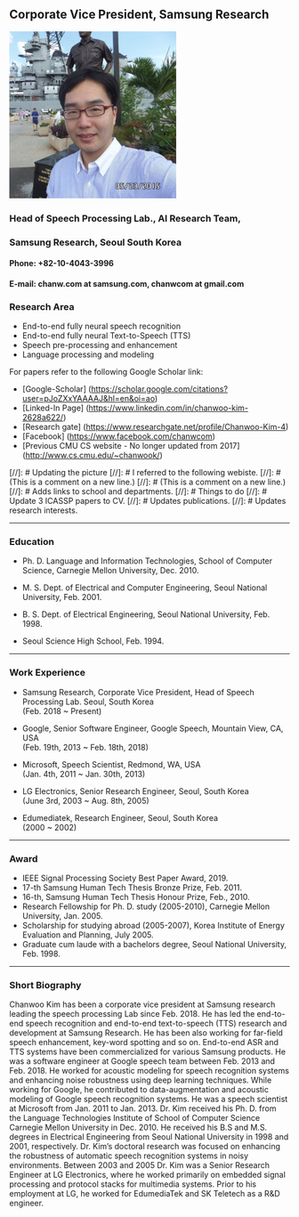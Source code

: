 ## Corporate Vice President, Samsung Research
<img src="./figures/chanwoo_kim_fb.jpg" width="300"/>

### Head of Speech Processing Lab., AI Research Team,
### Samsung Research, Seoul South Korea

#### Phone: +82-10-4043-3996
#### E-mail: chanw.com at samsung.com, chanwcom at gmail.com


### Research Area
 - End-to-end fully neural speech recognition
 - End-to-end fully neural Text-to-Speech (TTS)
 - Speech pre-processing and enhancement
 - Language processing and modeling


For papers refer to the following Google Scholar link:
- [Google-Scholar] (https://scholar.google.com/citations?user=pJoZXxYAAAAJ&hl=en&oi=ao)
- [Linked-In Page] (https://www.linkedin.com/in/chanwoo-kim-2628a622/)
- [Research gate] (https://www.researchgate.net/profile/Chanwoo-Kim-4)
- [Facebook] (https://www.facebook.com/chanwcom)
- [Previous CMU CS website - No longer updated from 2017] (http://www.cs.cmu.edu/~chanwook/)


[//]: # Updating the picture
[//]: # I referred to the following webiste.
[//]: # (This is a comment on a new line.)
[//]: # (This is a comment on a new line.)
[//]: # Adds links to school and departments.
[//]: # Things to do
[//]: # Update 3 ICASSP papers to CV.
[//]: # Updates publications.
[//]: # Updates research interests.

----------------------------------------------------------------------

### Education

 - Ph. D. Language and Information Technologies, School of Computer Science, Carnegie Mellon University, Dec. 2010.

 - M. S. Dept. of Electrical and Computer Engineering, Seoul National University, Feb. 2001.

 - B. S. Dept. of Electrical Engineering, Seoul National University, Feb. 1998.

 - Seoul Science High School, Feb. 1994.

----------------------------------------------------------------------

### Work Experience

 - Samsung Research, Corporate Vice President, Head of Speech Processing Lab.  Seoul, South Korea\
   (Feb. 2018 ~ Present)

 - Google, Senior Software Engineer, Google Speech, Mountain View, CA, USA\
   (Feb. 19th, 2013 ~ Feb. 18th, 2018)
 
 - Microsoft, Speech Scientist, Redmond, WA, USA\
   (Jan. 4th, 2011 ~ Jan. 30th, 2013)

 - LG Electronics, Senior Research Engineer, Seoul, South Korea\
   (June 3rd, 2003 ~ Aug. 8th, 2005)

 - Edumediatek, Research Engineer, Seoul, South Korea\
   (2000 ~ 2002)

----------------------------------------------------------------------


### Award
  - IEEE Signal Processing Society Best Paper Award, 2019.
  - 17-th Samsung Human Tech Thesis Bronze Prize, Feb. 2011.
  - 16-th, Samsung Human Tech Thesis Honour Prize, Feb., 2010.
  - Research Fellowship for Ph. D. study (2005-2010), Carnegie Mellon
    University, Jan. 2005.
  - Scholarship for studying abroad (2005-2007), Korea Institute of Energy Evaluation and
    Planning, July 2005.
  - Graduate cum laude with a bachelors degree, Seoul National University, Feb.
    1998.

----------------------------------------------------------------------

### Short Biography


Chanwoo Kim has been a corporate vice president at Samsung research leading the speech processing Lab since Feb. 2018. He has led the end-to-end speech recognition and end-to-end text-to-speech (TTS) research and development at Samsung Research. He has been also working for far-field speech enhancement, key-word spotting and so on. End-to-end ASR and TTS systems have been commercialized for various Samsung products. He was a software engineer at Google speech team between Feb. 2013 and Feb. 2018. He worked for acoustic modeling for speech recognition systems and enhancing noise robustness using deep learning techniques. While working for Google, he contributed to data-augmentation and acoustic modeling of Google speech recognition systems. He was a speech scientist at Microsoft from Jan. 2011 to Jan. 2013. Dr. Kim received his Ph. D. from the Language Technologies Institute of School of Computer Science Carnegie Mellon University in Dec. 2010. He received his B.S and M.S. degrees in Electrical Engineering from Seoul National University in 1998 and 2001, respectively. Dr. Kim’s doctoral research was focused on enhancing the robustness of automatic speech recognition systems in noisy environments. Between 2003 and 2005 Dr. Kim was a Senior Research Engineer at LG Electronics, where he worked primarily on embedded signal processing and protocol stacks for multimedia systems. Prior to his employment at LG, he worked for EdumediaTek and SK Teletech as a R&D engineer. 
